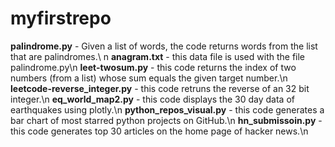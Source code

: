 # myfirstrepo
**palindrome.py** - Given a list of words, the code returns words from the list that are palindromes.\ n
**anagram.txt** - this data file is used with the file palindrome.py\n
**leet-twosum.py** - this code returns the index of two numbers (from a list) whose sum equals the given target number.\n
**leetcode-reverse_integer.py** - this code retruns the reverse of an 32 bit integer.\n
**eq_world_map2.py** - this code displays the 30 day data of earthquakes using plotly.\n
**python_repos_visual.py** - this code generates a bar chart of most starred python projects on GitHub.\n
**hn_submissoin.py** - this code generates top 30 articles on the home page of hacker news.\n